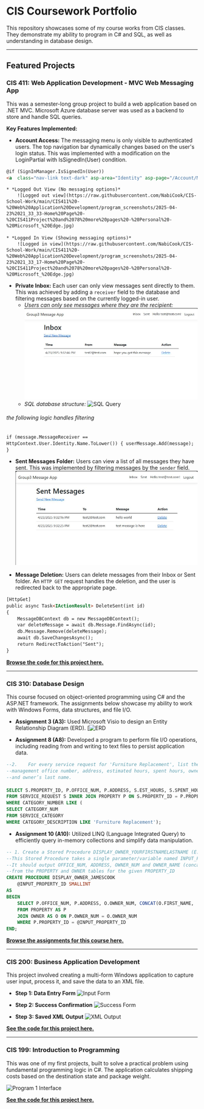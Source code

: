 # CIS Coursework Portfolio
This repository showcases some of my course works from CIS classes. They demonstrate my ability to program in C# and SQL, as well as understanding in database design.

---

## Featured Projects

### CIS 411: Web Application Development - MVC Web Messaging App

This was a semester-long group project to build a web application based on .NET MVC. Microsoft Azure database server was used as a backend to store and handle SQL queries.

**Key Features Implemented:**

* **Account Access:** The messaging menu is only visible to authenticated users. The top navigation bar dynamically changes based on the user's login status. This was implemented with a modification on the LoginPartial with IsSignedIn(User) condition.

```html
@if (SignInManager.IsSignedIn(User))
<a  class="nav-link text-dark" asp-area="Identity" asp-page="/Account/Manage/Index" title="Manage">Hello @User.Identity?.Name!</a></li>
```

    * *Logged Out View (No messaging options)*
        ![Logged out view](https://raw.githubusercontent.com/NabiCook/CIS-School-Work/main/CIS411%20-%20Web%20Application%20Development/program_screenshots/2025-04-23%2021_33_33-Home%20Page%20-%20CIS411Project%20and%2078%20more%20pages%20-%20Personal%20-%20Microsoft_%20Edge.jpg)

    * *Logged In View (Showing messaging options)*
        ![Logged in view](https://raw.githubusercontent.com/NabiCook/CIS-School-Work/main/CIS411%20-%20Web%20Application%20Development/program_screenshots/2025-04-23%2021_33_17-Home%20Page%20-%20CIS411Project%20and%2078%20more%20pages%20-%20Personal%20-%20Microsoft_%20Edge.jpg)


* **Private Inbox:** Each user can only view messages sent directly to them. This was achieved by adding a `receiver` field to the database and filtering messages based on the currently logged-in user.
    * *Users can only see messages where they are the recipient:*
        ![Inbox view](https://raw.githubusercontent.com/NabiCook/CIS-School-Work/main/CIS411%20-%20Web%20Application%20Development/program_screenshots/2025-04-23%2021_33_44-Messages%20-%20CIS411Project%20and%2078%20more%20pages%20-%20Personal%20-%20Microsoft_%20Edge.jpg)
    * *SQL database structure:*
        ![SQL Query](https://raw.githubusercontent.com/NabiCook/CIS-School-Work/blob/79e970ded706cc7eabc03da0ba42b623a0e64b53/CIS411%20-%20Web%20Application%20Development/program_screenshots/2025-04-26%2022_48_32-SQLQuery1.sql%20-%20cis411database.database.windows.net.CIS411%20(cis411bd%20(87))_%20-%20Mi.jpg)
###### the following logic handles filtering
`if (message.MessageReceiver == HttpContext.User.Identity.Name.ToLower())
{
    userMessage.Add(message);
}`

* **Sent Messages Folder:** Users can view a list of all messages they have sent. This was implemented by filtering messages by the `sender` field.
    ![Sent messages view](https://raw.githubusercontent.com/NabiCook/CIS-School-Work/main/CIS411%20-%20Web%20Application%20Development/program_screenshots/2025-04-23%2021_33_49-Messages%20-%20CIS411Project%20and%2078%20more%20pages%20-%20Personal%20-%20Microsoft_%20Edge.jpg)

* **Message Deletion:** Users can delete messages from their Inbox or Sent folder. An `HTTP GET` request handles the deletion, and the user is redirected back to the appropriate page.

```html
[HttpGet]
public async Task<IActionResult> DeleteSent(int id)
{
    MessageDBContext db = new MessageDBContext();
    var deleteMessage = await db.Message.FindAsync(id);
    db.Message.Remove(deleteMessage);
    await db.SaveChangesAsync();
    return RedirectToAction("Sent");
}

```

[**Browse the code for this project here.**](https://github.com/NabiCook/CIS-School-Work/tree/main/CIS411%20-%20Web%20Application%20Development)

---


### CIS 310: Database Design

This course focused on object-oriented programming using C# and the ASP.NET framework. The assignments below showcase my ability to work with Windows Forms, data structures, and file I/O.

* **Assignment 3 (A3):** Used Microsoft Visio to design an Entity Relationship Diagram (ERD).
[![ERD](https://raw.githubusercontent.com/NabiCook/CIS-School-Work/blob/main/CIS310%20-%20Database%20Design/A3%20Drawing.png)

* **Assignment 8 (A8):** Developed a program to perform file I/O operations, including reading from and writing to text files to persist application data.
```sql
--2.	For every service request for 'Furniture Replacement', list the property ID, 
--management office number, address, estimated hours, spent hours, owner number, 
--and owner’s last name.

SELECT S.PROPERTY_ID, P.OFFICE_NUM, P.ADDRESS, S.EST_HOURS, S.SPENT_HOURS, P.OWNER_NUM, (SELECT LAST_NAME FROM OWNER WHERE P.OWNER_NUM = OWNER.OWNER_NUM) AS LNAME
FROM SERVICE_REQUEST S INNER JOIN PROPERTY P ON S.PROPERTY_ID = P.PROPERTY_ID
WHERE CATEGORY_NUMBER LIKE (
SELECT CATEGORY_NUM 
FROM SERVICE_CATEGORY
WHERE CATEGORY_DESCRIPTION LIKE 'Furniture Replacement');
```
* **Assignment 10 (A10):** Utilized LINQ (Language Integrated Query) to efficiently query in-memory collections and simplify data manipulation.
```sql
-- 1. Create a Stored Procedure DISPLAY_OWNER_YOURFIRSTNAMELASTNAME (E.G. DISPLAY_OWNER_JIAOWANG), and its corresponding execution/test code.
--This Stored Procedure takes a single parameter/variable named INPUT_PROPERTY_ID to store user input value of a PROPERTY_ID. 
--It should output OFFICE_NUM, ADDRESS, OWNER_NUM and OWNER_NAME (concatenated FirstName LastName in proper format) 
--from the PROPERTY and OWNER tables for the given PROPERTY_ID
CREATE PROCEDURE DISPLAY_OWNER_JAMESCOOK 
    @INPUT_PROPERTY_ID SMALLINT
AS 
BEGIN
    SELECT P.OFFICE_NUM, P.ADDRESS, O.OWNER_NUM, CONCAT(O.FIRST_NAME, ' ', O.LAST_NAME) AS OWNER_NAME
    FROM PROPERTY AS P 
    JOIN OWNER AS O ON P.OWNER_NUM = O.OWNER_NUM
    WHERE P.PROPERTY_ID = @INPUT_PROPERTY_ID
END;

```
[**Browse the assignments for this course here.**](https://github.com/NabiCook/CIS-School-Work/tree/main/CIS310)

---

### CIS 200: Business Application Development

This project involved creating a multi-form Windows application to capture user input, process it, and save the data to an XML file.

* **Step 1: Data Entry Form**
    ![Input Form](https://raw.githubusercontent.com/NabiCook/CIS-School-Work/main/img/program3-1.png)

* **Step 2: Success Confirmation**
    ![Success Form](https://raw.githubusercontent.com/NabiCook/CIS-School-Work/main/img/program3-2.png)

* **Step 3: Saved XML Output**
    ![XML Output](https://raw.githubusercontent.com/NabiCook/CIS-School-Work/main/img/program3-3.png)

[**See the code for this project here.**](https://github.com/NabiCook/CIS-School-Work/tree/main/CIS200/Program3)

---

### CIS 199: Introduction to Programming

This was one of my first projects, built to solve a practical problem using fundamental programming logic in C#. The application calculates shipping costs based on the destination state and package weight.

![Program 1 Interface](https://raw.githubusercontent.com/NabiCook/CIS-School-Work/main/img/program1.png)

[**See the code for this project here.**](https://github.com/NabiCook/CIS-School-Work/tree/main/CIS199/Program%201)